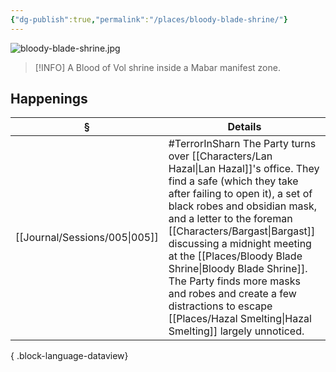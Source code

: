 ```yaml
---
{"dg-publish":true,"permalink":"/places/bloody-blade-shrine/"}
---
```


![bloody-blade-shrine.jpg](/img/user/z_attachments/bloody-blade-shrine.jpg)

> [!INFO] A Blood of Vol shrine inside a Mabar manifest zone.

## Happenings
| §                                | Details                                                                                                                                                                                                                                                                                                                                                                                   |
| -------------------------------- | ----------------------------------------------------------------------------------------------------------------------------------------------------------------------------------------------------------------------------------------------------------------------------------------------------------------------------------------------------------------------------------------- |
| [[Journal/Sessions/005\|005]] | #TerrorInSharn The Party turns over [[Characters/Lan Hazal\|Lan Hazal]]'s office. They find a safe (which they take after failing to open it), a set of black robes and obsidian mask, and a letter to the foreman [[Characters/Bargast\|Bargast]] discussing a midnight meeting at the [[Places/Bloody Blade Shrine\|Bloody Blade Shrine]]. The Party finds more masks and robes and create a few distractions to escape [[Places/Hazal Smelting\|Hazal Smelting]] largely unnoticed. |

{ .block-language-dataview}